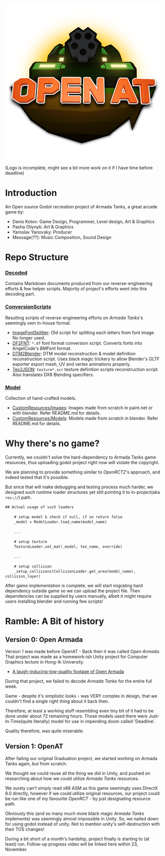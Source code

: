 ![](/CustomResources/Images/logo/logo.png)

(Logo is incomplete, might see a bit more work on it if I have time before deadline)


# Introduction

An Open source Godot recreation project of Armada Tanks, a great arcade game by:

- Denis Kotov: Game Design, Programmer, Level design, Art & Graphics
- Pasha Oliynyk: Art & Graphics
- Yaroslav Yanovsky: Producer
- Message(??): Music Composition, Sound Design 

# Repo Structure

### [Decoded](Decoded)
Contains Markdown documents produced from our reverse-engineering efforts & few helper scripts.
Majority of project's efforts went into this decoding part.

### [ConversionScripts](ConversionScripts)
Resulting scripts of reverse-engineering efforts on *Armada Tanks*'s seemingly own in-house format.

- [ImageFontSplitter](ConversionScripts/ImageFontSplitter): Old script for splitting each letters from font image. No longer used.
- [DF2FNT](ConversionScripts/DF2FNT): `*.df` font format conversion script. Converts fonts into AngelCode's *BMFont* format.
- [DTM2Blender](ConversionScripts/DTM2Blender): DTM model reconstruction & model definition reconstruction script. Uses black magic trickery to allow Blender's GLTF exporter export mesh, UV and vertex animations properly.
- [Tex2JSON](ConversionScripts/Tex2JSON): `texture*.scr` texture definition scripts reconstruction script. Also translates DX8 Blending specifiers.  

### [Model](Scratch)
Collection of hand-crafted models.

- [CustomResources/Images](CustomResources/Images): Images made from scratch in paint.net or with blender. Refer README.md for details.
- [CustomResources/Models](CustomResources/Models): Models made from scratch in blender. Refer README.md for details.


# Why there's no game?

Currently, we couldn't solve the hard-dependency to Armada Tanks game resources, thus uploading godot project right now will violate the copyright.

We are planning to provide something similar to *OpenRCT2*'s approach, and indeed tested that it's possible.

But since that will make debugging and testing process much harder, we designed such runtime loader structures yet
still pointing it to in-project(aka `res://`) path.


```gdscript
## Actual usage of such loaders

    # setup model & check if null, if so return false
    _model = ModelLoader.load_name(model_name)
    
    ...
    
    # setup texture
    TextureLoader.set_mat(_model, tex_name, override)

    ...

    # setup collision
    _setup_collisions(CollisionLoader.get_area(model_name), collision_layer)
```


After game implementation is complete, we will start migrating hard dependency outside game so we can upload the project file.
Then dependencies can be supplied by users manually, albeit it might require users installing blender and running few scripts!


# Ramble: A Bit of history


## Version 0: Open Armada

Version 1 was made before OpenAT - Back then it was called *Open Armada*.
That project was made as a homework-ish Unity project for Computer Graphics lecture in Hong-Ik University.

- [A laugh-inducing-low-quality footage of Open Armada](https://youtu.be/y9SxrjWGQ5Y)

During that project, we failed to decode *Armada Tanks* for the entire full week.

Game - despite it's simplistic looks - was VERY complex in design,
that we couldn't find a single right thing about it back then.

Therefore, at least a working stuff resembling even tiny bit of it had to be done under about 72 remaining hours.
Those models used there were Just-In-Time(quite literally) model for use in impending doom called 'Deadline'.

Quality therefore, was quite miserable.

## Version 1: OpenAT

After failing our original Graduation project, we started working on Armada Tanks again, but from scratch.

We thought we could reuse all the thing we did in Unity, and pushed on researching about how we could utilize
*Armada Tanks* resources.

We surely can't simply read x86 ASM as this game seemingly uses DirectX 8.0 directly, however if we could utilize
original resources, our project could be run like one of my favourite *OpenRCT* - by just designating resource path.

Obviously this (and so many much more black magic *Armada Tanks* implements) was seemingly almost impossible in Unity.
So, we nailed down for using godot instead of unity. Not to mention unity's self-destruction with their TOS changes!

During a bit short of a month's hardship, project finally is starting to (at least) run.
Follow-up progress video will be linked here within 23, November.  
